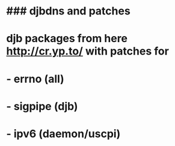 # ### djbdns and patches
# djb packages from here http://cr.yp.to/ with patches for
# 
#  - errno (all)
#  - sigpipe (djb)
#  - ipv6 (daemon/uscpi)
